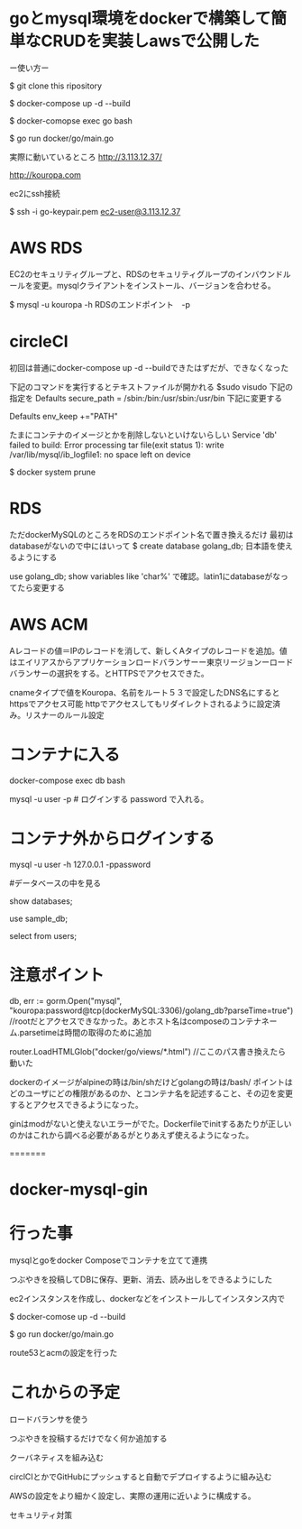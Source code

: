 # goとmysql環境をdockerで構築して簡単なCRUDを実装しawsで公開した
ー使い方ー

$ git clone this ripository

$ docker-compose up -d --build 

$ docker-comopse exec go bash

$ go run docker/go/main.go

実際に動いているところ
http://3.113.12.37/

http://kouropa.com



ec2にssh接続

$ ssh -i go-keypair.pem ec2-user@3.113.12.37

# AWS RDS

EC2のセキュリティグループと、RDSのセキュリティグループのインバウンドルールを変更。mysqlクライアントをインストール、バージョンを合わせる。

$ mysql -u kouropa -h RDSのエンドポイント　-p

# circleCI

初回は普通にdocker-compose up -d --buildできたはずだが、できなくなった


下記のコマンドを実行するとテキストファイルが開かれる
$sudo visudo
下記の指定を
Defaults    secure_path = /sbin:/bin:/usr/sbin:/usr/bin
下記に変更する

Defaults        env_keep +="PATH"


たまにコンテナのイメージとかを削除しないといけないらしい
Service 'db' failed to build: Error processing tar file(exit status 1): write /var/lib/mysql/ib_logfile1: no space left on device

$ docker system prune


# RDS
ただdockerMySQLのところをRDSのエンドポイント名で置き換えるだけ
最初はdatabaseがないので中にはいって
$ create database golang_db;
日本語を使えるようにする

use golang_db;
show variables like 'char%'
で確認。latin1にdatabaseがなってたら変更する



# AWS ACM
Aレコードの値＝IPのレコードを消して、新しくAタイプのレコードを追加。値はエイリアスからアプリケーションロードバランサーー東京リージョンーロードバランサーの選択をする。とHTTPSでアクセスできた。

cnameタイプで値をKouropa、名前をルート５３で設定したDNS名にするとhttpsでアクセス可能
httpでアクセスしてもリダイレクトされるように設定済み。リスナーのルール設定



# コンテナに入る

docker-compose  exec  db  bash


mysql -u user -p # ログインする password で入れる。


# コンテナ外からログインする
mysql -u user -h  127.0.0.1 -ppassword

#データベースの中を見る

show databases;

use sample_db;

select from users;


# 注意ポイント
db, err := gorm.Open("mysql", "kouropa:password@tcp(dockerMySQL:3306)/golang_db?parseTime=true") 
//rootだとアクセスできなかった。あとホスト名はcomposeのコンテナネーム.parsetimeは時間の取得のために追加

router.LoadHTMLGlob("docker/go/views/*.html") //ここのパス書き換えたら動いた

dockerのイメージがalpineの時は/bin/shだけどgolangの時は/bash/ 
ポイントはどのユーザにどの権限があるのか、とコンテナ名を記述すること、その辺を変更するとアクセスできるようになった。

ginはmodがないと使えないエラーがでた。Dockerfileでinitするあたりが正しいのかはこれから調べる必要があるがとりあえず使えるようになった。

=======

# docker-mysql-gin

# 行った事

mysqlとgoをdocker Composeでコンテナを立てて連携


つぶやきを投稿してDBに保存、更新、消去、読み出しをできるようにした

ec2インスタンスを作成し、dockerなどをインストールしてインスタンス内で

$ docker-comose up -d --build

$ go run docker/go/main.go

route53とacmの設定を行った


# これからの予定

ロードバランサを使う


つぶやきを投稿するだけでなく何か追加する

クーバネティスを組み込む

circlCIとかでGitHubにプッシュすると自動でデプロイするように組み込む


AWSの設定をより細かく設定し、実際の運用に近いように構成する。

セキュリティ対策





